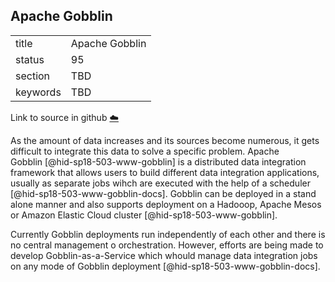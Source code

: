 ## Apache Gobblin


|          |                |
| -------- | -------------- |
| title    | Apache Gobblin |
| status   | 95             |
| section  | TBD            |
| keywords | TBD            |

Link to source in github [:cloud:](https://github.com/cloudmesh/technologies/blob/master/chapters/incomming/abstract-gobblin.md)



As the amount of data increases and its sources become numerous, it gets
difficult to integrate this data to solve a specific problem. Apache
Gobblin [@hid-sp18-503-www-gobblin] is a distributed data integration
framework that allows users to build different data integration
applications, usually as separate jobs wihch are executed with the help
of a scheduler [@hid-sp18-503-www-gobblin-docs]. Gobblin can be deployed
in a stand alone manner and also supports deployment on a Hadooop,
Apache Mesos or Amazon Elastic Cloud
cluster [@hid-sp18-503-www-gobblin].

Currently Gobblin deployments run independently of each other and there
is no central management o orchestration. However, efforts are being
made to develop Gobblin-as-a-Service which whould manage data
integration jobs on any mode of Gobblin
deployment [@hid-sp18-503-www-gobblin-docs].
